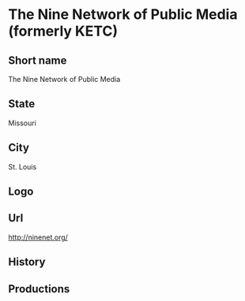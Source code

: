 # The Nine Network of Public Media (formerly KETC)

## Short name

The Nine Network of Public Media

## State

Missouri

## City

St. Louis

## Logo



## Url

http://ninenet.org/

## History



## Productions


